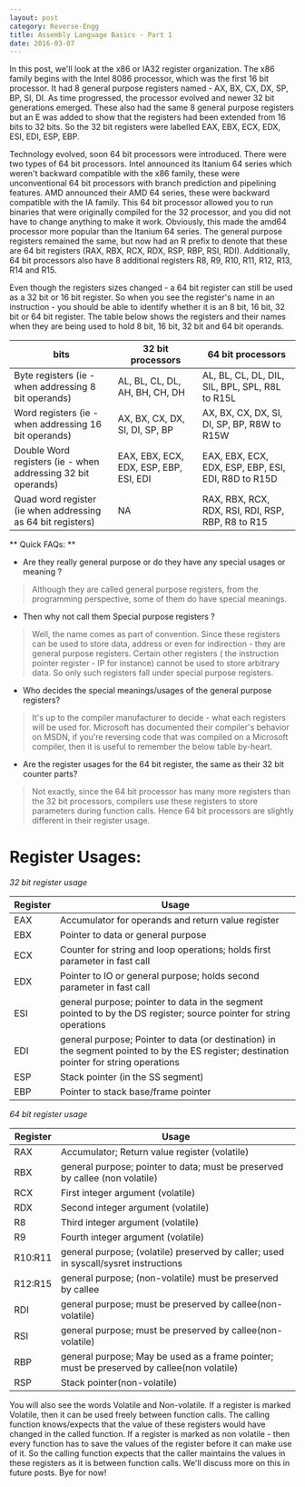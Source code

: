 ```yaml
---
layout: post
category: Reverse-Engg
title: Assembly Language Basics - Part 1
date: 2016-03-07
---
```



In this post, we'll look at the x86 or IA32 register organization. The x86 family begins with the Intel 8086 processor, which was the first 16 bit processor. 
It had 8 general purpose registers named - AX, BX, CX, DX, SP, BP, SI, DI. As time progressed, the processor evolved and newer 32 bit generations emerged. These also had the same 
8 general purpose registers but an E was added to show that the registers had been extended from 16  bits to 32 bits. So the 32 bit registers were labelled EAX, EBX, ECX, EDX, ESI, EDI, ESP, EBP. 


Technology evolved, soon 64 bit processors were introduced. There were two types of 64 bit processors. Intel announced its Itanium 64 series which weren't backward compatible with the x86 family, these were unconventional 64 bit processors with branch prediction and pipelining features. AMD announced their AMD 64 series, these were backward compatible with the IA family. This 64 bit processor allowed you to run binaries  that were originally compiled for the 32 processor, and you did not have to change anything to make it work. Obviously, this made the amd64 processor more popular than the Itanium 64 series. The general purpose registers remained the same, but now had an R prefix to denote that these are 64 bit registers (RAX, RBX, RCX, RDX, RSP, RBP, RSI, RDI). Additionally, 64 bit processors also have 8 additional registers R8, R9, R10, R11, R12, R13, R14 and R15.

Even though the registers sizes changed - a 64 bit register can still be used as a 32 bit or 16 bit register. So when you see the register's name in an instruction - you should be able to identify whether it is an 8 bit, 16 bit, 32 bit or 64 bit register. The table below shows the registers and their names when they are being used to hold 8 bit, 16 bit, 32 bit and 64 bit operands.


|	bits | 32 bit processors	|  64 bit processors	|
|---------| --------------|----------------------|
|Byte registers	(ie - when addressing 8 bit operands) | AL, BL, CL, DL, AH, BH, CH, DH |	AL, BL, CL, DL, DIL, SIL, BPL, SPL, R8L to R15L
|Word registers	(ie - when addressing 16 bit operands) | AX, BX, CX, DX, SI, DI, SP, BP	| AX, BX, CX, DX, SI, DI, SP, BP, R8W to R15W
|Double Word registers (ie - when addressing 32 bit operands) | EAX, EBX, ECX, EDX, ESP, EBP, ESI, EDI |	EAX, EBX, ECX, EDX, ESP, EBP, ESI, EDI, R8D to R15D
|Quad word register (ie when addressing as 64 bit registers) | NA | RAX, RBX, RCX, RDX, RSI, RDI, RSP, RBP, R8 to R15


** Quick FAQs: **

* Are they really general purpose or do they have any special usages or meaning ?
> Although they are called general purpose registers, from the programming perspective, some of them do have special meanings. 

* Then why not call them Special purpose registers ?
> Well, the name comes as part of convention. Since these registers can be used to store data, address or even for indirection - they are general purpose registers. Certain other registers ( the instruction pointer register - IP for instance) cannot be used to store arbitrary data. So only such registers fall under special purpose registers.

* Who decides the special meanings/usages of the general purpose registers?
> It's up to the compiler manufacturer to decide - what each registers will be used for. Microsoft has documented their compiler's behavior on MSDN, if you're reversing code that was compiled on a Microsoft compiler, then it is useful to remember the below table by-heart.
 
* Are the register usages for the 64 bit register, the same as their 32 bit counter parts? 
> Not exactly, since the 64 bit processor has many more registers than the 32 bit processors, compilers use these registers to store parameters during function calls. Hence 64 bit processors are slightly different in their register usage. 


# Register Usages:

*32 bit register usage*

|Register | Usage|
|---------|---------|
|EAX |	Accumulator for operands and return value register|
|EBX | 	Pointer to data or general purpose|
|ECX |	Counter for string and loop operations; holds first parameter in fast call|
|EDX | 	Pointer to IO or general purpose; holds second parameter in fast call|
|ESI |	general purpose; pointer to data in the segment pointed to by the DS register; source pointer for string operations|
|EDI |	general purpose; Pointer to data (or destination) in the segment pointed to by the ES register; destination pointer for string operations|
|ESP |	Stack pointer (in the SS segment)|
|EBP |	Pointer to stack base/frame pointer|


*64 bit register usage*

|Register | Usage|
|---------|---------|
|RAX |	Accumulator; Return value register (volatile) |
|RBX |	general purpose; pointer to data; must be preserved by callee (non volatile) |
|RCX |	First integer argument (volatile) |
|RDX | 	Second integer argument (volatile) |
|R8 |	Third integer argument (volatile) |
|R9 |	Fourth integer argument (volatile) |
|R10:R11 |	general purpose; (volatile) preserved by caller; used in syscall/sysret instructions |
|R12:R15 |	general purpose; (non-volatile) must be preserved by callee |
|RDI | 	general purpose; must be preserved by callee(non-volatile) |
|RSI | 	general purpose; must be preserved by callee(non-volatile) |
|RBP | 	general purpose; May be used as a frame pointer; must be preserved by callee(non volatile) |
|RSP |	Stack pointer(non-volatile) |

You will also see the words Volatile and Non-volatile. If a register is marked Volatile, then it can be used freely between function calls. The calling function knows/expects that the value of these registers would have changed in the called function. If a register is marked as non volatile - then every function has to save the values of the register before it can make use of it. So the calling function expects that the caller maintains the values in these registers as it is between function calls. We'll discuss more on this in future posts. Bye for now!
